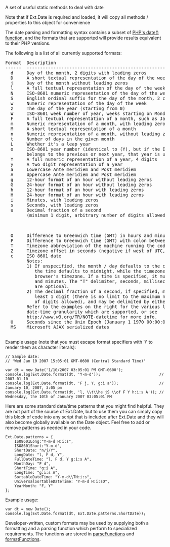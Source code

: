 A set of useful static methods to deal with date

Note that if Ext.Date is required and loaded, it will copy all methods / properties to
this object for convenience

The date parsing and formatting syntax contains a subset of
<a href="http://www.php.net/date">PHP's date() function</a>, and the formats that are
supported will provide results equivalent to their PHP versions.

The following is a list of all currently supported formats:
<pre class="">
Format  Description                                                               Example returned values
------  -----------------------------------------------------------------------   -----------------------
  d     Day of the month, 2 digits with leading zeros                             01 to 31
  D     A short textual representation of the day of the week                     Mon to Sun
  j     Day of the month without leading zeros                                    1 to 31
  l     A full textual representation of the day of the week                      Sunday to Saturday
  N     ISO-8601 numeric representation of the day of the week                    1 (for Monday) through 7 (for Sunday)
  S     English ordinal suffix for the day of the month, 2 characters             st, nd, rd or th. Works well with j
  w     Numeric representation of the day of the week                             0 (for Sunday) to 6 (for Saturday)
  z     The day of the year (starting from 0)                                     0 to 364 (365 in leap years)
  W     ISO-8601 week number of year, weeks starting on Monday                    01 to 53
  F     A full textual representation of a month, such as January or March        January to December
  m     Numeric representation of a month, with leading zeros                     01 to 12
  M     A short textual representation of a month                                 Jan to Dec
  n     Numeric representation of a month, without leading zeros                  1 to 12
  t     Number of days in the given month                                         28 to 31
  L     Whether it&#39;s a leap year                                                  1 if it is a leap year, 0 otherwise.
  o     ISO-8601 year number (identical to (Y), but if the ISO week number (W)    Examples: 1998 or 2004
        belongs to the previous or next year, that year is used instead)
  Y     A full numeric representation of a year, 4 digits                         Examples: 1999 or 2003
  y     A two digit representation of a year                                      Examples: 99 or 03
  a     Lowercase Ante meridiem and Post meridiem                                 am or pm
  A     Uppercase Ante meridiem and Post meridiem                                 AM or PM
  g     12-hour format of an hour without leading zeros                           1 to 12
  G     24-hour format of an hour without leading zeros                           0 to 23
  h     12-hour format of an hour with leading zeros                              01 to 12
  H     24-hour format of an hour with leading zeros                              00 to 23
  i     Minutes, with leading zeros                                               00 to 59
  s     Seconds, with leading zeros                                               00 to 59
  u     Decimal fraction of a second                                              Examples:
        (minimum 1 digit, arbitrary number of digits allowed)                     001 (i.e. 0.001s) or
                                                                                  100 (i.e. 0.100s) or
                                                                                  999 (i.e. 0.999s) or
                                                                                  999876543210 (i.e. 0.999876543210s)
  O     Difference to Greenwich time (GMT) in hours and minutes                   Example: +1030
  P     Difference to Greenwich time (GMT) with colon between hours and minutes   Example: -08:00
  T     Timezone abbreviation of the machine running the code                     Examples: EST, MDT, PDT ...
  Z     Timezone offset in seconds (negative if west of UTC, positive if east)    -43200 to 50400
  c     ISO 8601 date
        Notes:                                                                    Examples:
        1) If unspecified, the month / day defaults to the current month / day,   1991 or
           the time defaults to midnight, while the timezone defaults to the      1992-10 or
           browser's timezone. If a time is specified, it must include both hours 1993-09-20 or
           and minutes. The "T" delimiter, seconds, milliseconds and timezone     1994-08-19T16:20+01:00 or
           are optional.                                                          1995-07-18T17:21:28-02:00 or
        2) The decimal fraction of a second, if specified, must contain at        1996-06-17T18:22:29.98765+03:00 or
           least 1 digit (there is no limit to the maximum number                 1997-05-16T19:23:30,12345-0400 or
           of digits allowed), and may be delimited by either a '.' or a ','      1998-04-15T20:24:31.2468Z or
        Refer to the examples on the right for the various levels of              1999-03-14T20:24:32Z or
        date-time granularity which are supported, or see                         2000-02-13T21:25:33
        http://www.w3.org/TR/NOTE-datetime for more info.                         2001-01-12 22:26:34
  U     Seconds since the Unix Epoch (January 1 1970 00:00:00 GMT)                1193432466 or -2138434463
  MS    Microsoft AJAX serialized dates                                           \/Date(1238606590509)\/ (i.e. UTC milliseconds since epoch) or
                                                                                  \/Date(1238606590509+0800)\/
</pre>

Example usage (note that you must escape format specifiers with '\\' to render them as character literals):

    // Sample date:
    // 'Wed Jan 10 2007 15:05:01 GMT-0600 (Central Standard Time)'
    
    var dt = new Date('1/10/2007 03:05:01 PM GMT-0600');
    console.log(Ext.Date.format(dt, 'Y-m-d'));                          // 2007-01-10
    console.log(Ext.Date.format(dt, 'F j, Y, g:i a'));                  // January 10, 2007, 3:05 pm
    console.log(Ext.Date.format(dt, 'l, \\t\\he jS \\of F Y h:i:s A')); // Wednesday, the 10th of January 2007 03:05:01 PM

Here are some standard date/time patterns that you might find helpful.  They
are not part of the source of Ext.Date, but to use them you can simply copy this
block of code into any script that is included after Ext.Date and they will also become
globally available on the Date object.  Feel free to add or remove patterns as needed in your code.

    Ext.Date.patterns = {
        ISO8601Long:"Y-m-d H:i:s",
        ISO8601Short:"Y-m-d",
        ShortDate: "n/j/Y",
        LongDate: "l, F d, Y",
        FullDateTime: "l, F d, Y g:i:s A",
        MonthDay: "F d",
        ShortTime: "g:i A",
        LongTime: "g:i:s A",
        SortableDateTime: "Y-m-d\\TH:i:s",
        UniversalSortableDateTime: "Y-m-d H:i:sO",
        YearMonth: "F, Y"
    };

Example usage:

    var dt = new Date();
    console.log(Ext.Date.format(dt, Ext.Date.patterns.ShortDate));

<p>Developer-written, custom formats may be used by supplying both a formatting and a parsing function
which perform to specialized requirements. The functions are stored in <a href="#!/api/Ext.Date-property-parseFunctions" rel="Ext.Date-property-parseFunctions" class="docClass">parseFunctions</a> and <a href="#!/api/Ext.Date-property-formatFunctions" rel="Ext.Date-property-formatFunctions" class="docClass">formatFunctions</a>.</p>
